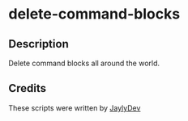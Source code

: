 # delete-command-blocks

## Description
Delete command blocks all around the world.

## Credits
These scripts were written by [JaylyDev](https://github.com/JaylyDev)
